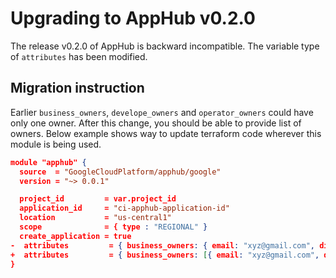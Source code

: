 # Upgrading to AppHub v0.2.0

The release v0.2.0 of AppHub is backward incompatible. The variable type of `attributes` has been modified. 

## Migration instruction


Earlier `business_owners`, `develope_owners` and `operator_owners` could have only one owner. After this change, you should be able to provide list of owners.
Below example shows way to update terraform code wherever this module is being used.

```json
module "apphub" {
  source  = "GoogleCloudPlatform/apphub/google"
  version = "~> 0.0.1"

  project_id         = var.project_id
  application_id     = "ci-apphub-application-id"
  location           = "us-central1"
  scope              = { type : "REGIONAL" }
  create_application = true
-  attributes         = { business_owners: { email: "xyz@gmail.com", display_name: "xyz" }}
+  attributes         = { business_owners: [{ email: "xyz@gmail.com", display_name: "xyz" }]}
}
```

